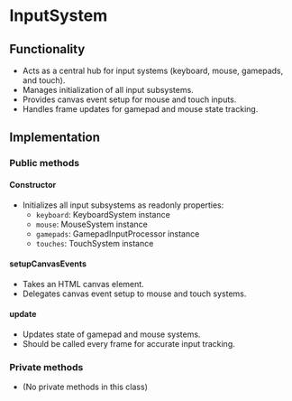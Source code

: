 # InputSystem

## Functionality

- Acts as a central hub for input systems (keyboard, mouse, gamepads, and touch).
- Manages initialization of all input subsystems.
- Provides canvas event setup for mouse and touch inputs.
- Handles frame updates for gamepad and mouse state tracking.

## Implementation

### Public methods

#### Constructor

- Initializes all input subsystems as readonly properties:
  - `keyboard`: KeyboardSystem instance
  - `mouse`: MouseSystem instance  
  - `gamepads`: GamepadInputProcessor instance
  - `touches`: TouchSystem instance

#### setupCanvasEvents

- Takes an HTML canvas element.
- Delegates canvas event setup to mouse and touch systems.

#### update

- Updates state of gamepad and mouse systems.
- Should be called every frame for accurate input tracking.

### Private methods

- (No private methods in this class)
